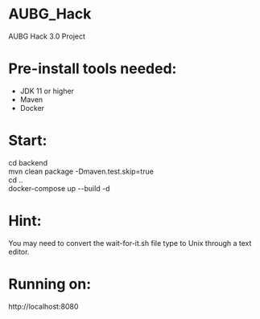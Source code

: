 # AUBG_Hack
AUBG Hack 3.0 Project

# Pre-install tools needed:
- JDK 11 or higher
- Maven
- Docker

# Start:
cd backend \
mvn clean package -Dmaven.test.skip=true \
cd .. \
docker-compose up --build -d

# Hint:
You may need to convert the wait-for-it.sh file type to Unix through a text editor.

# Running on:
http://localhost:8080
 
